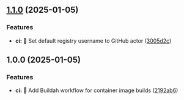## [1.1.0](https://github.com/circleeh/workflows-build-containers/compare/v1.0.0...v1.1.0) (2025-01-05)

### Features

* **ci:** 👷 Set default registry username to GitHub actor ([3005d2c](https://github.com/circleeh/workflows-build-containers/commit/3005d2c0693d9efdeb4d53eb3f00c12b02703fde))

## 1.0.0 (2025-01-05)

### Features

* **ci:** 👷 Add Buildah workflow for container image builds ([2192ab6](https://github.com/circleeh/workflows-build-containers/commit/2192ab62c708d9383035270c29eeb48580985dc0))
